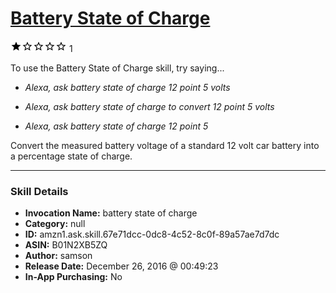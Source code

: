 # [Battery State of Charge](http://alexa.amazon.com/#skills/amzn1.ask.skill.67e71dcc-0dc8-4c52-8c0f-89a57ae7d7dc)
![1 stars](../../images/ic_star_black_18dp_1x.png)![1 stars](../../images/ic_star_border_black_18dp_1x.png)![1 stars](../../images/ic_star_border_black_18dp_1x.png)![1 stars](../../images/ic_star_border_black_18dp_1x.png)![1 stars](../../images/ic_star_border_black_18dp_1x.png) 1

To use the Battery State of Charge skill, try saying...

* *Alexa, ask battery state of charge 12 point 5 volts*

* *Alexa, ask battery state of charge to convert 12 point 5 volts*

* *Alexa, ask battery state of charge 12 point 5*

Convert the measured battery voltage of a standard 12 volt car battery into a percentage state of charge.

***

### Skill Details

* **Invocation Name:** battery state of charge
* **Category:** null
* **ID:** amzn1.ask.skill.67e71dcc-0dc8-4c52-8c0f-89a57ae7d7dc
* **ASIN:** B01N2XB5ZQ
* **Author:** samson
* **Release Date:** December 26, 2016 @ 00:49:23
* **In-App Purchasing:** No
